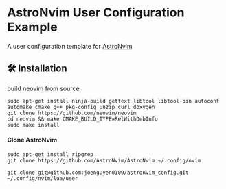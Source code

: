 # AstroNvim User Configuration Example

A user configuration template for [AstroNvim](https://github.com/AstroNvim/AstroNvim)

## 🛠️ Installation

build neovim from source 
```shell
sudo apt-get install ninja-build gettext libtool libtool-bin autoconf automake cmake g++ pkg-config unzip curl doxygen
git clone https://github.com/neovim/neovim
cd neovim && make CMAKE_BUILD_TYPE=RelWithDebInfo
sudo make install
```

#### Clone AstroNvim

```shell
sudo apt-get install ripgrep
git clone https://github.com/AstroNvim/AstroNvim ~/.config/nvim
```


```shell
git clone git@github.com:joenguyen0109/astronvim_config.git ~/.config/nvim/lua/user
```


